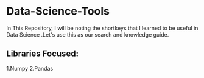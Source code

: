 # Data-Science-Tools
In This Repository, I will be noting the shortkeys that I learned to be useful in Data Science .Let's use this as our search and knowledge guide.
## Libraries Focused:
1.Numpy
2.Pandas

